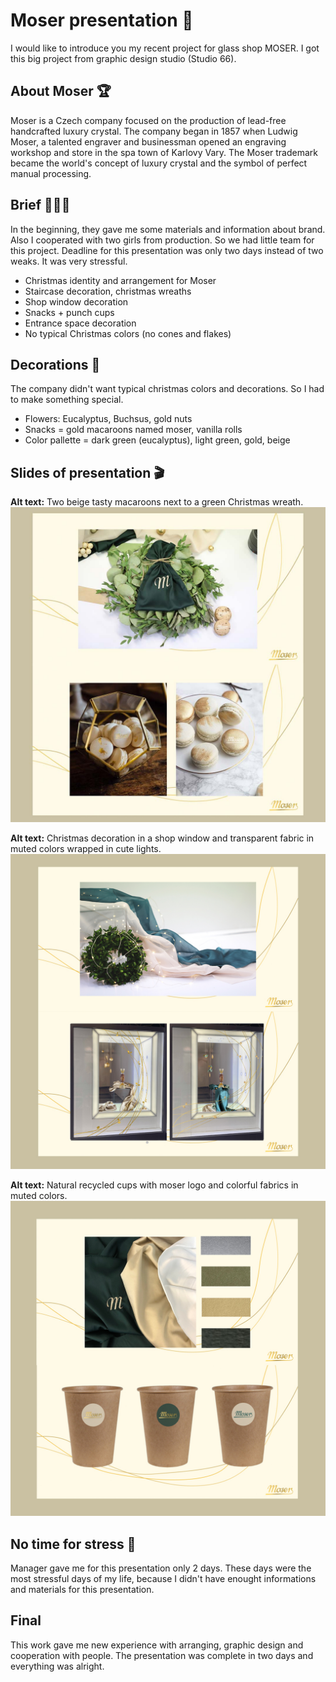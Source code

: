 
# Moser presentation 🥂

I would like to introduce you my recent project for glass shop MOSER. I got this big project from graphic design studio (Studio 66).


## About Moser 🏆

Moser is a Czech company focused on the production of lead-free handcrafted luxury crystal. The company began in 1857 when Ludwig Moser, a talented engraver and businessman opened an engraving workshop and store in the spa town of Karlovy Vary. The Moser trademark became the world's concept of luxury crystal and the symbol of perfect manual processing.

## Brief 👩🏽‍💻

In the beginning, they gave me some materials and information about brand. Also I cooperated with two girls from production. So we had little team for this project. Deadline for this presentation was only two days instead of two weaks. It was very stressful. 

- Christmas identity and arrangement for Moser
- Staircase decoration, christmas wreaths
- Shop window decoration
- Snacks + punch cups
- Entrance space decoration
- No typical Christmas colors (no cones and flakes)

## Decorations 🍃

The company didn't want typical christmas colors and decorations. So I had to make something special. 

- Flowers: Eucalyptus, Buchsus, gold nuts
- Snacks = gold macaroons named moser, vanilla rolls
- Color pallette = dark green (eucalyptus), light green, gold, beige

## Slides of presentation 🎬

**Alt text:** Two beige tasty macaroons next to a green Christmas wreath. 
![image](moser1.jpg)

**Alt text:** Christmas decoration in a shop window and transparent fabric in muted colors wrapped in cute lights.
![image](moser2.jpg)

**Alt text:** Natural recycled cups with moser logo and colorful fabrics in muted colors.
![image](moser3.jpg)


## No time for stress 🤯

Manager gave me for this presentation only 2 days. These days were the most stressful days of my life, because I didn't have enought informations and materials for this presentation. 

## Final

This work gave me new experience with arranging, graphic design and cooperation with people. The presentation was complete in two days and everything was alright. 


